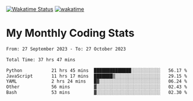 [![Wakatime Status](https://github.com/noopurphalak/noopurphalak/workflows/wakatime-status-update/badge.svg)](https://github.com/noopurphalak/noopurphalak/actions/workflows/main.yml)
[![wakatime](https://wakatime.com/badge/user/80ace140-ef40-4fdd-b8ed-f3be3d2e1aea.svg)](https://wakatime.com/@80ace140-ef40-4fdd-b8ed-f3be3d2e1aea)

# My Monthly Coding Stats

<!--START_SECTION:waka-->

```txt
From: 27 September 2023 - To: 27 October 2023

Total Time: 37 hrs 47 mins

Python           21 hrs 45 mins  ██████████████░░░░░░░░░░░   56.17 %
JavaScript       11 hrs 17 mins  ███████▒░░░░░░░░░░░░░░░░░   29.15 %
YAML             2 hrs 24 mins   █▓░░░░░░░░░░░░░░░░░░░░░░░   06.24 %
Other            56 mins         ▓░░░░░░░░░░░░░░░░░░░░░░░░   02.43 %
Bash             53 mins         ▓░░░░░░░░░░░░░░░░░░░░░░░░   02.30 %
```

<!--END_SECTION:waka-->
